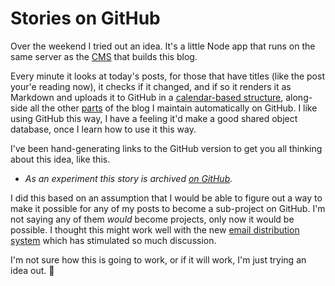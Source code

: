 # Stories on GitHub
Over the weekend I tried out an idea. It's a little Node app that runs on the same server as the <a href="https://github.com/scripting/oldSchoolBlog">CMS</a> that builds this blog.

Every minute it looks at today's posts, for those that have titles (like the post your'e reading now), it checks if it changed, and if so it renders it as Markdown and uploads it to GitHub in a <a href="https://github.com/scripting/Scripting-News/tree/master/blog/stories/">calendar-based structure</a>, along-side all the other <a href="https://github.com/scripting/Scripting-News/tree/master/blog">parts</a> of the blog I maintain automatically on GitHub.  I like using GitHub this way, I have a feeling it'd make a good shared object database, once I learn how to use it this way.

I've been hand-generating links to the GitHub version to get you all thinking about this idea, like this. 
* <i>As an experiment this story is archived <a href="https://github.com/scripting/Scripting-News/blob/master/blog/stories/2019/10/14/a130849.md">on GitHub</a>.</i>

I did this based on an assumption that I would be able to figure out a way to make it possible for any of my posts to become a sub-project on GitHub. I'm not saying any of them <i>would</i> become projects, only now it would be possible. I thought this might work well with the new <a href="http://scripting.com/email/">email distribution system</a> which has stimulated so much discussion. 

I'm not sure how this is going to work, or if it will work, I'm just trying an idea out. :rocket:

